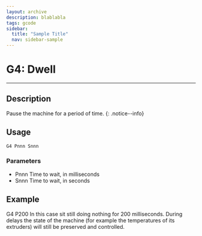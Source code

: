 ```yaml
---
layout: archive
description: blablabla
tags: gcode
sidebar:
  title: "Sample Title"
  nav: sidebar-sample
---
```


# G4: Dwell #
***

## Description ##
Pause the machine for a period of time.
{: .notice--info}

## Usage ##

```
G4 Pnnn Snnn
```

### Parameters ###

+ Pnnn Time to wait, in milliseconds
+ Snnn Time to wait, in seconds

## Example ##

G4 P200
In this case sit still doing nothing for 200 milliseconds. During delays the state of the machine (for example the temperatures of its extruders) will still be preserved and controlled.
